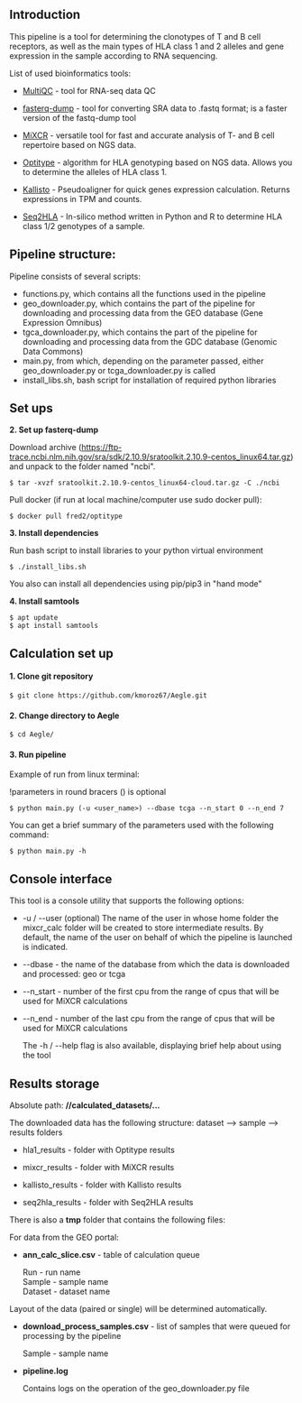 

## Introduction
This pipeline is a tool for determining the clonotypes of T and B cell receptors,
as well as the main types of HLA class 1 and 2 alleles and gene expression in the sample according to RNA sequencing.

List of used bioinformatics tools:

- [MultiQC](https://github.com/ewels/MultiQC) - tool for RNA-seq data QC

- [fasterq-dump](https://github.com/ncbi/sra-tools/wiki/HowTo:-fasterq-dump) - tool for converting SRA data to .fastq format;
is a faster version of the fastq-dump tool

- [MiXCR](https://github.com/milaboratory/mixcr) - versatile tool for fast and accurate analysis of T- and B cell repertoire based on NGS data.

- [Optitype](https://github.com/FRED-2/OptiType) - algorithm for HLA genotyping based on NGS data. Allows you to determine the alleles of HLA class 1.

- [Kallisto](https://chmi-sops.github.io/mydoc_kallisto.html) - Pseudoaligner for quick genes expression calculation. Returns expressions in TPM and counts.

- [Seq2HLA](https://github.com/TRON-Bioinformatics/seq2HLA) - In-silico method written in Python and R to determine HLA class 1/2 genotypes of a sample.

## Pipeline structure:  
Pipeline consists of several scripts:

- functions.py, which contains all the functions used in the pipeline
- geo_downloader.py, which contains the part of the pipeline for downloading and processing data from the GEO database (Gene Expression Omnibus)
- tgca_downloader.py, which contains the part of the pipeline for downloading and processing data from the GDC database (Genomic Data Commons)
- main.py, from which, depending on the parameter passed, either geo_downloader.py or tcga_downloader.py is called
- install_libs.sh, bash script for installation of required python libraries

## Set ups

**2. Set up fasterq-dump**  

Download archive (https://ftp-trace.ncbi.nlm.nih.gov/sra/sdk/2.10.9/sratoolkit.2.10.9-centos_linux64.tar.gz) and unpack to the folder named "ncbi".  
	
	$ tar -xvzf sratoolkit.2.10.9-centos_linux64-cloud.tar.gz -C ./ncbi
	
Pull docker (if run at local machine/computer use sudo docker pull):

   	$ docker pull fred2/optitype
	
**3. Install dependencies**	

Run bash script to install libraries to your python virtual environment

	$ ./install_libs.sh
	
You also can install all dependencies using pip/pip3 in "hand mode"

**4. Install samtools**

	$ apt update
	$ apt install samtools

## Calculation set up
#### 1. Clone git repository

    $ git clone https://github.com/kmoroz67/Aegle.git

#### 2. Change directory to Aegle

    $ cd Aegle/

#### 3. Run pipeline  

Example of run from linux terminal:

!parameters in round bracers () is optional

    $ python main.py (-u <user_name>) --dbase tcga --n_start 0 --n_end 7

You can get a brief summary of the parameters used with the following command:

    $ python main.py -h

## Console interface
This tool is a console utility that supports the following options:

- -u / --user (optional) The name of the user in whose home folder the mixcr_calc folder will be created to store intermediate results.
By default, the name of the user on behalf of which the pipeline is launched is indicated.
	
- --dbase - the name of the database from which the data is downloaded and processed: geo or tcga
	
- --n_start - number of the first cpu from the range of cpus that will be used for MiXCR calculations

- --n_end - number of the last cpu from the range of cpus that will be used for MiXCR calculations

	The -h / --help flag is also available, displaying brief help about using the tool

## Results storage

Absolute path: **/<user>/calculated_datasets/...**

The downloaded data has the following structure:  dataset --> sample --> results folders

- hla1_results - folder with Optitype results 

- mixcr_results - folder with MiXCR results
	
- kallisto_results - folder with Kallisto results
	
- seq2hla_results - folder with Seq2HLA results

There is also a **tmp** folder that contains the following files: 

For data from the GEO portal:

- **ann_calc_slice.csv** - table of calculation queue   

	Run - run name   
	Sample - sample name  
	Dataset - dataset name
	
Layout of the data (paired or single) will be determined automatically.
	
- **download_process_samples.csv** - list of samples that were queued for processing by the pipeline

	Sample - sample name 
	
- **pipeline.log**
	
	Contains logs on the operation of the geo_downloader.py file
